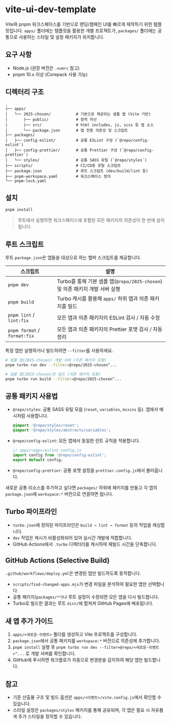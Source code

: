 # vite-ui-dev-template

Vite와 pnpm 워크스페이스를 기반으로 랜딩/캠페인 UI를 빠르게 제작하기 위한 템플릿입니다. `apps/` 폴더에는 템플릿을 활용한 개별 프로젝트가, `packages/` 폴더에는 공통으로 사용하는 스타일 및 설정 패키지가 위치합니다.

## 요구 사항
- Node.js (권장 버전은 `.nvmrc` 참고)
- pnpm 10.x 이상 (Corepack 사용 가능)

## 디렉터리 구조
```
.
├── apps/
│   └── 2025-chosen/           # 기본으로 제공되는 샘플 앱 (Vite 기반)
│       ├── public/            # 정적 자산
│       ├── src/               # html includes, js, scss 등 앱 소스
│       └── package.json       # 앱 전용 의존성 및 스크립트
├── packages/
│   ├── config-eslint/         # 공통 ESLint 구성 (`@repo/config-eslint`)
│   ├── config-prettier/       # 공통 Prettier 구성 (`@repo/config-prettier`)
│   └── styles/                # 공통 SASS 유틸 (`@repo/styles`)
├── scripts/                   # CI/CD용 유틸 스크립트
├── package.json               # 루트 스크립트 (dev/build/lint 등)
├── pnpm-workspace.yaml        # 워크스페이스 정의
└── pnpm-lock.yaml
```

## 설치
```bash
pnpm install
```
> 루트에서 실행하면 워크스페이스에 포함된 모든 패키지의 의존성이 한 번에 설치됩니다.

## 루트 스크립트
루트 `package.json`은 앱들을 대상으로 하는 헬퍼 스크립트를 제공합니다.

| 스크립트 | 설명 |
| --- | --- |
| `pnpm dev` | Turbo를 통해 기본 샘플 앱(`@repo/2025-chosen`) 및 의존 패키지 개발 서버 실행 |
| `pnpm build` | Turbo 캐시를 활용해 `apps/` 하위 앱과 의존 패키지를 빌드 |
| `pnpm lint` / `lint:fix` | 모든 앱과 의존 패키지의 ESLint 검사 / 자동 수정 |
| `pnpm format` / `format:fix` | 모든 앱과 의존 패키지의 Prettier 포맷 검사 / 자동 정리 |

특정 앱만 실행하거나 빌드하려면 `--filter`를 사용하세요.
```bash
# 샘플 앱(2025-chosen) 개발 서버 (의존 패키지 포함)
pnpm turbo run dev --filter=@repo/2025-chosen^...

# 샘플 앱(2025-chosen)만 빌드 (의존 패키지 포함)
pnpm turbo run build --filter=@repo/2025-chosen^...
```

## 공통 패키지 사용법
- `@repo/styles`: 공통 SASS 유틸 모음 (`reset`, `variables`, `mixins` 등). 앱에서 예시처럼 사용합니다.
  ```scss
  @import '@repo/styles/reset';
  @import '@repo/styles/abstracts/variables';
  ```
- `@repo/config-eslint`: 모든 앱에서 동일한 린트 규칙을 적용합니다.
  ```js
  // apps/<app>/eslint.config.js
  import config from '@repo/config-eslint';
  export default config;
  ```
- `@repo/config-prettier`: 공통 포맷 설정을 `prettier.config.js`에서 불러옵니다.

새로운 공통 리소스를 추가하고 싶다면 `packages/` 하위에 패키지를 만들고 각 앱의 `package.json`에 `workspace:*` 버전으로 연결하면 됩니다.

## Turbo 파이프라인
- `turbo.json`에 정의된 파이프라인은 `build → lint → format` 등의 작업을 캐싱합니다.
- `dev` 작업은 캐시가 비활성화되어 있어 실시간 개발에 적합합니다.
- GitHub Actions에서 `.turbo` 디렉터리를 캐시하여 재빌드 시간을 단축합니다.

## GitHub Actions (Selective Build)
`.github/workflows/deploy.yml`은 변경된 앱만 빌드하도록 동작합니다.
- `scripts/find-changed-apps.mjs`가 변경 파일을 분석하여 필요한 앱만 선택합니다.
- 공통 패키지(`packages/**`)나 루트 설정이 수정되면 모든 앱을 다시 빌드합니다.
- Turbo로 빌드한 결과는 루트 `dist/`에 합쳐져 GitHub Pages에 배포됩니다.

## 새 앱 추가 가이드
1. `apps/<새로운-이벤트>` 폴더를 생성하고 Vite 프로젝트를 구성합니다.
2. `package.json`에서 공통 패키지를 `workspace:*` 버전으로 의존성에 추가합니다.
3. `pnpm install` 실행 후 `pnpm turbo run dev --filter=@repo/<새로운-이벤트>^...` 로 개발 서버를 확인합니다.
4. GitHub에 푸시하면 워크플로가 자동으로 변경분을 감지하여 해당 앱만 빌드합니다.

## 참고
- 기존 산출물 구조 및 빌드 옵션은 `apps/<이벤트>/vite.config.js`에서 확인할 수 있습니다.
- 스타일 설정은 `packages/styles` 패키지를 통해 공유되며, 각 앱은 필요 시 자유롭게 추가 스타일을 정의할 수 있습니다.
